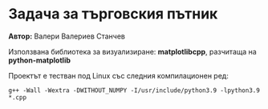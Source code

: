 # Задача за търговския пътник

**Автор:**  Валери Валериев Станчев

Използвана библиотека за визуализиране: **matplotlibcpp**, разчитаща на **python-matplotlib**

Проектът е тестван под Linux със следния компилационен ред:

    g++ -Wall -Wextra -DWITHOUT_NUMPY -I/usr/include/python3.9 -lpython3.9 *.cpp

